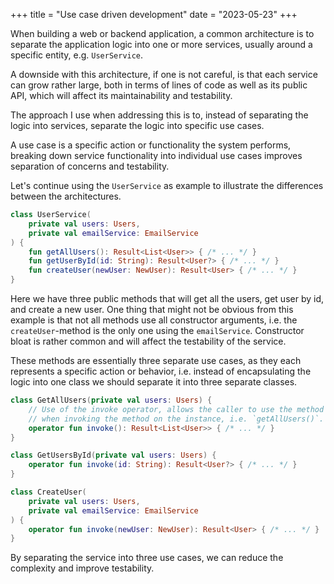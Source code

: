 +++
title = "Use case driven development"
date = "2023-05-23"
+++

<!--Give an example of a use case, perhaps the origin of the term, etc.

Discuss a typical project with several services, how they can be difficult to test, large constructors, etc.

Describe how one can move from services to use cases, each public method in the service can be extracted to their own use case-->

When building a web or backend application, a common architecture is to separate the application logic into one or more services, usually around a specific entity, e.g. `UserService`.

A downside with this architecture, if one is not careful, is that each service can grow rather large, both in terms of lines of code as well as its public API, which will affect its maintainability and testability.

The approach I use when addressing this is to, instead of separating the logic into services, separate the logic into specific use cases.

A use case is a specific action or functionality the system performs, breaking down service functionality into individual use cases improves separation of concerns and testability.

Let's continue using the `UserService` as example to illustrate the differences between the architectures.

```kotlin
class UserService(
    private val users: Users,
    private val emailService: EmailService
) {
    fun getAllUsers(): Result<List<User>> { /* ... */ }
    fun getUserById(id: String): Result<User?> { /* ... */ }
    fun createUser(newUser: NewUser): Result<User> { /* ... */ }
}
```

Here we have three public methods that will get all the users, get user by id, and create a new user. One thing that might not be obvious from this example is that not all methods use all constructor arguments, i.e. the `createUser`-method is the only one using the `emailService`. Constructor bloat is rather common and will affect the testability of the service.

These methods are essentially three separate use cases, as they each represents a specific action or behavior, i.e. instead of encapsulating the logic into one class we should separate it into three separate classes.

```kotlin
class GetAllUsers(private val users: Users) {
    // Use of the invoke operator, allows the caller to use the method syntax
    // when invoking the method on the instance, i.e. `getAllUsers()`.
    operator fun invoke(): Result<List<User>> { /* ... */ }
}

class GetUsersById(private val users: Users) {
    operator fun invoke(id: String): Result<User?> { /* ... */ }
}

class CreateUser(
    private val users: Users,
    private val emailService: EmailService
) {
    operator fun invoke(newUser: NewUser): Result<User> { /* ... */ }
}
```

By separating the service into three use cases, we can reduce the complexity and improve testability.
